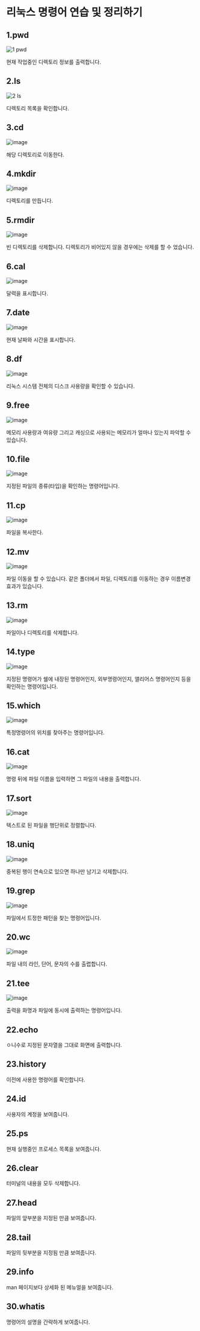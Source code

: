 # 리눅스 명령어 연습 및 정리하기
## 1.pwd
![1 pwd](https://user-images.githubusercontent.com/48200520/77314238-9ac69580-6d48-11ea-83bd-e4299ad9fc67.jpg)

현재 작업중인 디렉토리 정보를 출력합니다.
## 2.ls
![2 ls](https://user-images.githubusercontent.com/48200520/77314711-88009080-6d49-11ea-9f1a-7d9328b9d34c.jpg)

디렉토리 목록을 확인합니다.
## 3.cd
![image](https://user-images.githubusercontent.com/48200520/77319503-458f8180-6d52-11ea-9446-8f294df339f0.png)

해당 디렉토리로 이동한다. 
## 4.mkdir
![image](https://user-images.githubusercontent.com/48200520/77319519-4cb68f80-6d52-11ea-86f1-25100af9c932.png)


디렉토리를 만듭니다. 
## 5.rmdir
![image](https://user-images.githubusercontent.com/48200520/77319534-53450700-6d52-11ea-94f3-b1e54d0974a2.png)


빈 디렉토리를 삭제합니다. 디렉토리가 비어있지 않을 경우에는 삭제를 할 수 었습니다. 
## 6.cal
![image](https://user-images.githubusercontent.com/48200520/77319551-5c35d880-6d52-11ea-8f8e-9b7a90352594.png)


달력을 표시합니다. 
## 7.date
![image](https://user-images.githubusercontent.com/48200520/77319565-6526aa00-6d52-11ea-9895-dc6fdd13b144.png)


현재 날짜와 시간을 표시합니다. 
## 8.df
![image](https://user-images.githubusercontent.com/48200520/77319687-9b642980-6d52-11ea-873d-009354fcf1e1.png)



리눅스 시스템 전체의 디스크 사용량을 확인할 수 있습니다. 
## 9.free
![image](https://user-images.githubusercontent.com/48200520/77319718-a3bc6480-6d52-11ea-91da-7d0a17359593.png)


메모리 사용량과 여유량 그리고 캐싱으로 사용되는 메모리가 얼마나 있는지 파악할 수 있습니다. 
## 10.file
![image](https://user-images.githubusercontent.com/48200520/77319733-aa4adc00-6d52-11ea-9a5c-a5d843bb980e.png)


지정된 파일의 종류(타입)을 확인하는 명령어입니다. 
## 11.cp
![image](https://user-images.githubusercontent.com/48200520/77319746-b040bd00-6d52-11ea-8a1c-58a5dd704ed1.png)


파일을 복사한다. 
## 12.mv
![image](https://user-images.githubusercontent.com/48200520/77319758-b767cb00-6d52-11ea-8e55-8db9faabf675.png)


파일 이동을 할 수 있습니다. 같은 폴더에서 파일, 디렉토리를 이동하는 경우 이름변경 효과가 있습니다.
## 13.rm
![image](https://user-images.githubusercontent.com/48200520/77319767-bd5dac00-6d52-11ea-9c82-e1030e161c77.png)


파일이나 디렉토리를 삭제합니다. 
## 14.type
![image](https://user-images.githubusercontent.com/48200520/77319779-c3ec2380-6d52-11ea-9033-64bf820023d3.png)


지정된 명령어가 쉘에 내장된 명령어인지, 외부명령어인지, 앨리어스 명령어인지 등을 확인하는 명령어입니다. 
## 15.which
![image](https://user-images.githubusercontent.com/48200520/77319792-c9496e00-6d52-11ea-841e-fa03e4655d12.png)


특정명령어의 위치를 찾아주는 명령어입니다. 
## 16.cat
![image](https://user-images.githubusercontent.com/48200520/77319406-209b0e80-6d52-11ea-93c5-be5b260bebd5.png)

명령 뒤에 파일 이름을 입력하면 그 파일의 내용을 출력합니다. 
## 17.sort
![image](https://user-images.githubusercontent.com/48200520/77322270-d49e9880-6d56-11ea-9d1d-51e07853315c.png)

텍스트로 된 파일을 행단위로 정렬합니다.  
## 18.uniq
![image](https://user-images.githubusercontent.com/48200520/77322296-dcf6d380-6d56-11ea-897d-c0c8ee1e591f.png)

중복된 행이 연속으로 있으면 하나만 남기고 삭제합니다. 
## 19.grep
![image](https://user-images.githubusercontent.com/48200520/77322312-e3854b00-6d56-11ea-830a-b302f4a99116.png)

파일에서 트정한 패턴을 찾는 명령어입니다. 
## 20.wc
![image](https://user-images.githubusercontent.com/48200520/77322324-ea13c280-6d56-11ea-89d7-fcf67aeb9864.png)

파일 내의 라인, 단어, 문자의 수를 출렵합니다. 
## 21.tee
![image](https://user-images.githubusercontent.com/48200520/77322342-f13ad080-6d56-11ea-8caa-766d9687f3c2.png)

출력을 화명과 파일에 동시에 출력하는 명령어입니다. 
## 22.echo

ㅇ니수로 지정된 문자열을 그대로 화면에 출력합니다. 
## 23.history

이전에 사용한 명령어를 확인합니다. 
## 24.id

사용자의 계정을 보여줍니다. 
## 25.ps

현재 실행중인 프로세스 목록을 보여줍니다. 
## 26.clear

터미널의 내용을 모두 삭제합니다. 
## 27.head

파일의 앞부분을 지정된 만큼 보여줍니다. 
## 28.tail

파일의 뒷부분을 지정됨 만큼 보여줍니다. 
## 29.info

man 페이지보다 상세화 된 메뉴얼을 보여줍니다. 
## 30.whatis

명령어의 설명을 간략하게 보여줍니다. 
